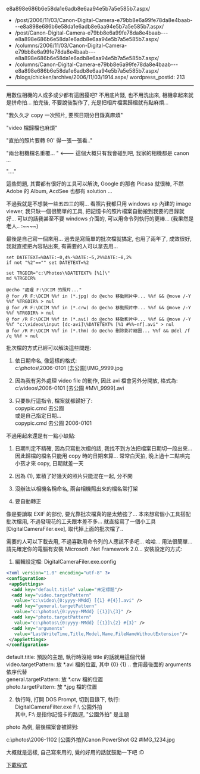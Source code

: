 e8a898e686b6e58da1e6adb8e6aa94e5b7a5e585b7.aspx/
  - /post/2006/11/03/Canon-Digital-Camera-e79bb8e6a99fe78da8e4baab---e8a898e686b6e58da1e6adb8e6aa94e5b7a5e585b7.aspx/
  - /post/Canon-Digital-Camera-e79bb8e6a99fe78da8e4baab---e8a898e686b6e58da1e6adb8e6aa94e5b7a5e585b7.aspx/
  - /columns/2006/11/03/Canon-Digital-Camera-e79bb8e6a99fe78da8e4baab---e8a898e686b6e58da1e6adb8e6aa94e5b7a5e585b7.aspx/
  - /columns/Canon-Digital-Camera-e79bb8e6a99fe78da8e4baab---e8a898e686b6e58da1e6adb8e6aa94e5b7a5e585b7.aspx/
  - /blogs/chicken/archive/2006/11/03/1914.aspx/
wordpress_postid: 213
---

用數位相機的人或多或少都有這困擾吧? 不用底片錢, 也不用洗出來, 相機拿起來就是拼命拍... 拍完後, 不要說後製作了, 光是把相片檔案歸檔就有點麻煩...

"我久久才 copy 一次照片, 要照日期分目錄真麻煩"

"video 檔歸檔也麻煩"

"直拍的照片要轉 90' 得一張一張看.."

"兩台相機檔名重覆... " <--- 這個大概只有我會碰到吧, 我家的相機都是 canon ...

"...."

這些問題, 其實都有很好的工具可以解決, Google 的那套 Picasa 就很棒, 不然 Adobe 的 Album, AcdSee 也都有 solution ...

不過我就是不想裝一些五四三的啊... 看照片我都只用 windows xp 內建的 image viewer, 我只缺一個很簡單的工具, 把記憶卡的照片檔案自動搬到我要的目錄就好... 可以的話我甚至不要 windows 介面的, 可以用命令列執行的更棒... (我果然是老人.. :~~~~)

最後是自己寫一個來用... 過去是寫簡單的批次檔就搞定, 也用了兩年了, 成效很好, 我就直接把內容貼出來, 有需要的人可以拿去用...

```batch
set DATETEXT=%DATE:~0,4%-%DATE:~5,2%%DATE:~8,2%
if not "%2"=="" set DATETEXT=%2 

set TRGDIR="c:\Photos\%DATETEXT% [%1]\"
md %TRGDIR% 

@echo "處理 F:\DCIM 的照片..."
@ for /R F:\DCIM %%f in (*.jpg) do @echo 移動照片中... %%f && @move /-Y %%f %TRGDIR% > nul
@ for /R F:\DCIM %%f in (*.crw) do @echo 移動照片中... %%f && @move /-Y %%f %TRGDIR% > nul
@ for /R F:\DCIM %%f in (*.avi) do @echo 移動影片中... %%f && @move /-Y %%f "c:\videos\input [dc-avi]\%DATETEXT% [%1 #%%~nf].avi" > nul
@ for /R F:\DCIM %%f in (*.thm) do @echo 刪除影片縮圖... %%f && @del /f /q %%f > nul
```

批次檔的方式已經可以解決這些問題:

1. 依日期命名, 像這樣的格式:  
   c:\photos\2006-0101 [去公園]\IMG_9999.jpg
   
2. 因為我有另外處理 video file 的動作, 因此 avi 檔會另外分開放, 格式為:  
   c:\videos\2006-0101 [去公園 #MVI_9999].avi
   
3. 只要執行這指令, 檔案就都歸好了:  
   copypic.cmd 去公園  
   或是自己指定日期...  
   copypic.cmd 去公園 2006-0101

不過用起來還是有一點小缺點:

1. 日期判定不精確, 因為只寫批次檔的話, 我找不到方法把檔案日期切一段出來... 因此歸檔的檔名只能用 copy 時的日期來算... 常常白天拍, 晚上過十二點哄完小孩才來 copy, 日期就差一天

2. 因為 (1), 累積了好幾天的照片只能混在一起, 分不開

3. 沒辦法以相機名稱命名, 兩台相機照出來的檔名常打架

4. 要自動轉正

像是要讀取 EXIF 的部份, 要光靠批次檔真的是太勉強了... 本來想寫個小工具搭配批次檔用, 不過發現花的工夫跟本差不多... 就直接寫了一個小工具 [DigitalCameraFiler.exe], 取代掉上面的批次檔了..

需要的人可以下載去用, 不過喜歡用命令列的人應該不多吧... 哈哈... 用法很簡單... 請先確定你的電腦有安裝 Microsoft .Net Framework 2.0... 安裝設定的方式:

1. 編輯設定檔: DigitalCameraFiler.exe.config

```xml
<?xml version="1.0" encoding="utf-8" ?>
<configuration>
 <appSettings>
  <add key="default.title" value="未定標題"/>
  <add key="video.targetPattern" 
   value="c:\video\{0:yyyy-MMdd} [{1} #{4}].avi" />
  <add key="general.targetPattern" 
   value="c:\photos\{0:yyyy-MMdd} [{1}]\{3}" />
  <add key="photo.targetPattern" 
   value="c:\photos\{0:yyyy-MMdd} [{1}]\{2} #{3}" />
  <add key="arguments" 
   value="LastWriteTime,Title,Model,Name,FileNameWithoutExtension"/>
 </appSettings>
</configuration>
```

default.title: 預設的主題, 執行時沒給 title 的話就用這個代替  
video.targetPattern: 放 *.avi 檔的位置, 其中 {0} {1} .. 會用最後面的 arguments 依序代替  
general.targetPattern: 放 *.crw 檔的位置  
photo.targetPattern: 放 *.jpg 檔的位置

2. 執行時, 打開 DOS Prompt, 切到目錄下, 執行:  
   DigitalCameraFilter.exe F:\ 公園外拍  
   其中, F:\ 是指你記憶卡的路逕, "公園外拍" 是主題

photo 為例, 最後檔案會被歸到:

c:\photos\2006-1102 [公園外拍]\Canon PowerShot G2 #IMG_1234.jpg

大概就是這樣, 自己寫來用的, 覺的好用的話就鼓勵一下吧 :D

[下載程式](http://www.chicken-house.net/files/chicken/ChickenHouse.Tools.DigitalCameraFiler.Binary.zip)